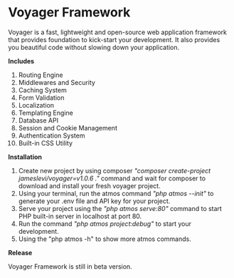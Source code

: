 # Voyager Framework

Voyager is a fast, lightweight and open-source web application framework that provides foundation to kick-start your development. It also provides you beautiful code without slowing down your application.


**Includes**
1. Routing Engine
2. Middlewares and Security
3. Caching System
4. Form Validation
5. Localization
6. Templating Engine
7. Database API
8. Session and Cookie Management
9. Authentication System
10. Built-in CSS Utility


**Installation**

1. Create new project by using composer *"composer create-project jameslevi/voyager=v1.0.6 ."* command and wait for composer to download and install your fresh voyager project.
2. Using your terminal, run the atmos command *"php atmos --init"* to generate your .env file and API key for your project.
3. Serve your project using the *"php atmos serve:80"* command to start PHP built-in server in localhost at port 80.
4. Run the command *"php atmos project:debug"* to start your development.
5. Using the "php atmos -h" to show more atmos commands.


**Release**

Voyager Framework is still in beta version.
